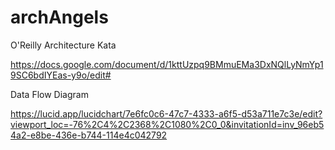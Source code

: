 # archAngels
O'Reilly Architecture Kata

https://docs.google.com/document/d/1kttUzpq9BMmuEMa3DxNQlLyNmYp19SC6bdIYEas-y9o/edit#


</h3>Data Flow Diagram</h3>

https://lucid.app/lucidchart/7e6fc0c6-47c7-4333-a6f5-d53a711e7c3e/edit?viewport_loc=-76%2C4%2C2368%2C1080%2C0_0&invitationId=inv_96eb54a2-e8be-436e-b744-114e4c042792


